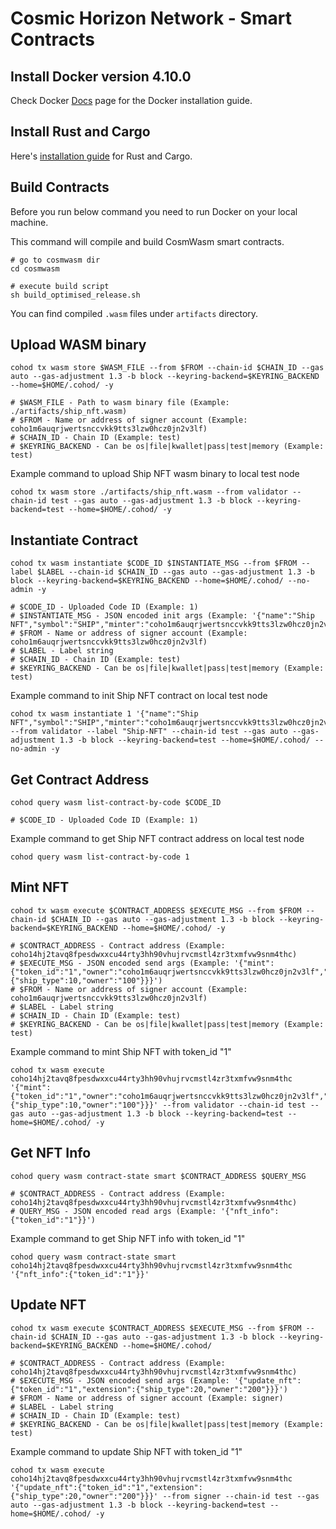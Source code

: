# Cosmic Horizon Network - Smart Contracts

## Install Docker version 4.10.0

Check Docker [Docs](https://docs.docker.com/desktop/mac/install/) page for the Docker installation guide.

## Install Rust and Cargo

Here's [installation guide](https://doc.rust-lang.org/cargo/getting-started/installation.html) for Rust and Cargo.

## Build Contracts

Before you run below command you need to run Docker on your local machine.

This command will compile and build CosmWasm smart contracts.

```
# go to cosmwasm dir
cd cosmwasm

# execute build script
sh build_optimised_release.sh
```

You can find compiled `.wasm` files under `artifacts` directory.

## Upload WASM binary

```
cohod tx wasm store $WASM_FILE --from $FROM --chain-id $CHAIN_ID --gas auto --gas-adjustment 1.3 -b block --keyring-backend=$KEYRING_BACKEND --home=$HOME/.cohod/ -y

# $WASM_FILE - Path to wasm binary file (Example: ./artifacts/ship_nft.wasm)
# $FROM - Name or address of signer account (Example: coho1m6auqrjwertsnccvkk9tts3lzw0hcz0jn2v3lf)
# $CHAIN_ID - Chain ID (Example: test)
# $KEYRING_BACKEND - Can be os|file|kwallet|pass|test|memory (Example: test)
```

Example command to upload Ship NFT wasm binary to local test node

```
cohod tx wasm store ./artifacts/ship_nft.wasm --from validator --chain-id test --gas auto --gas-adjustment 1.3 -b block --keyring-backend=test --home=$HOME/.cohod/ -y
```

## Instantiate Contract

```
cohod tx wasm instantiate $CODE_ID $INSTANTIATE_MSG --from $FROM --label $LABEL --chain-id $CHAIN_ID --gas auto --gas-adjustment 1.3 -b block --keyring-backend=$KEYRING_BACKEND --home=$HOME/.cohod/ --no-admin -y

# $CODE_ID - Uploaded Code ID (Example: 1)
# $INSTANTIATE_MSG - JSON encoded init args (Example: '{"name":"Ship NFT","symbol":"SHIP","minter":"coho1m6auqrjwertsnccvkk9tts3lzw0hcz0jn2v3lf"}')
# $FROM - Name or address of signer account (Example: coho1m6auqrjwertsnccvkk9tts3lzw0hcz0jn2v3lf)
# $LABEL - Label string
# $CHAIN_ID - Chain ID (Example: test)
# $KEYRING_BACKEND - Can be os|file|kwallet|pass|test|memory (Example: test)
```

Example command to init Ship NFT contract on local test node

```
cohod tx wasm instantiate 1 '{"name":"Ship NFT","symbol":"SHIP","minter":"coho1m6auqrjwertsnccvkk9tts3lzw0hcz0jn2v3lf","signer":"coho1sedk8ghatlcu2s3xqm5rsnc357m0jajjr9nvn9"}' --from validator --label "Ship-NFT" --chain-id test --gas auto --gas-adjustment 1.3 -b block --keyring-backend=test --home=$HOME/.cohod/ --no-admin -y
```

## Get Contract Address

```
cohod query wasm list-contract-by-code $CODE_ID

# $CODE_ID - Uploaded Code ID (Example: 1)
```

Example command to get Ship NFT contract address on local test node

```
cohod query wasm list-contract-by-code 1
```

## Mint NFT

```
cohod tx wasm execute $CONTRACT_ADDRESS $EXECUTE_MSG --from $FROM --chain-id $CHAIN_ID --gas auto --gas-adjustment 1.3 -b block --keyring-backend=$KEYRING_BACKEND --home=$HOME/.cohod/ -y

# $CONTRACT_ADDRESS - Contract address (Example: coho14hj2tavq8fpesdwxxcu44rty3hh90vhujrvcmstl4zr3txmfvw9snm4thc)
# $EXECUTE_MSG - JSON encoded send args (Example: '{"mint":{"token_id":"1","owner":"coho1m6auqrjwertsnccvkk9tts3lzw0hcz0jn2v3lf","extension":{"ship_type":10,"owner":"100"}}}')
# $FROM - Name or address of signer account (Example: coho1m6auqrjwertsnccvkk9tts3lzw0hcz0jn2v3lf)
# $LABEL - Label string
# $CHAIN_ID - Chain ID (Example: test)
# $KEYRING_BACKEND - Can be os|file|kwallet|pass|test|memory (Example: test)
```

Example command to mint Ship NFT with token_id "1"

```
cohod tx wasm execute coho14hj2tavq8fpesdwxxcu44rty3hh90vhujrvcmstl4zr3txmfvw9snm4thc '{"mint":{"token_id":"1","owner":"coho1m6auqrjwertsnccvkk9tts3lzw0hcz0jn2v3lf","extension":{"ship_type":10,"owner":"100"}}}' --from validator --chain-id test --gas auto --gas-adjustment 1.3 -b block --keyring-backend=test --home=$HOME/.cohod/ -y
```

## Get NFT Info

```
cohod query wasm contract-state smart $CONTRACT_ADDRESS $QUERY_MSG

# $CONTRACT_ADDRESS - Contract address (Example: coho14hj2tavq8fpesdwxxcu44rty3hh90vhujrvcmstl4zr3txmfvw9snm4thc)
# QUERY_MSG - JSON encoded read args (Example: '{"nft_info":{"token_id":"1"}}')
```

Example command to get Ship NFT info with token_id "1"

```
cohod query wasm contract-state smart coho14hj2tavq8fpesdwxxcu44rty3hh90vhujrvcmstl4zr3txmfvw9snm4thc '{"nft_info":{"token_id":"1"}}'
```

## Update NFT

```
cohod tx wasm execute $CONTRACT_ADDRESS $EXECUTE_MSG --from $FROM --chain-id $CHAIN_ID --gas auto --gas-adjustment 1.3 -b block --keyring-backend=$KEYRING_BACKEND --home=$HOME/.cohod/

# $CONTRACT_ADDRESS - Contract address (Example: coho14hj2tavq8fpesdwxxcu44rty3hh90vhujrvcmstl4zr3txmfvw9snm4thc)
# $EXECUTE_MSG - JSON encoded send args (Example: '{"update_nft":{"token_id":"1","extension":{"ship_type":20,"owner":"200"}}}')
# $FROM - Name or address of signer account (Example: signer)
# $LABEL - Label string
# $CHAIN_ID - Chain ID (Example: test)
# $KEYRING_BACKEND - Can be os|file|kwallet|pass|test|memory (Example: test)
```

Example command to update Ship NFT with token_id "1"

```
cohod tx wasm execute coho14hj2tavq8fpesdwxxcu44rty3hh90vhujrvcmstl4zr3txmfvw9snm4thc '{"update_nft":{"token_id":"1","extension":{"ship_type":20,"owner":"200"}}}' --from signer --chain-id test --gas auto --gas-adjustment 1.3 -b block --keyring-backend=test --home=$HOME/.cohod/ -y
```
